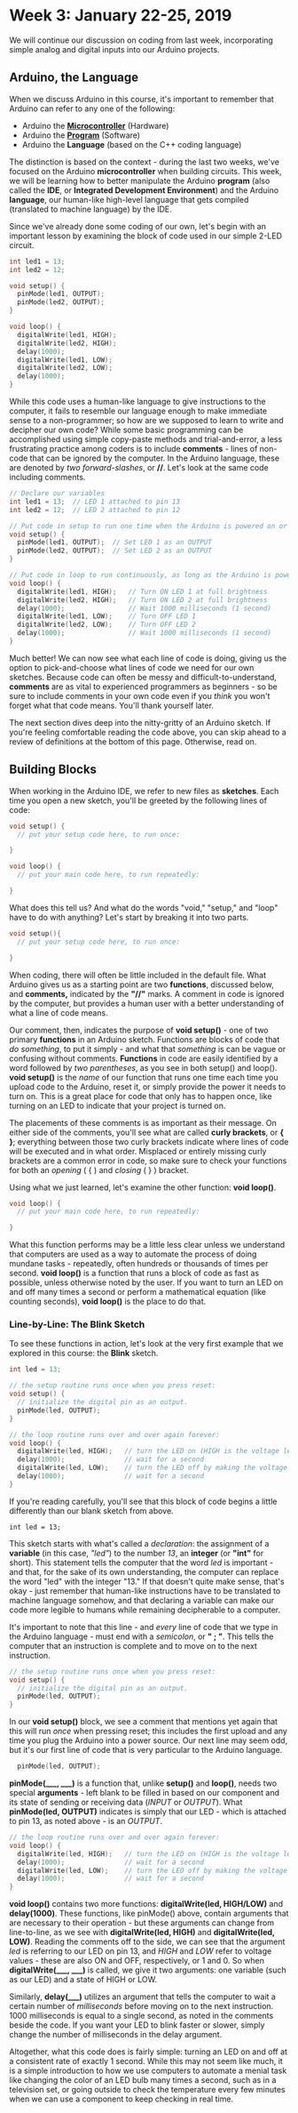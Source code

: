 # Week 3: January 22-25, 2019

We will continue our discussion on coding from last week, incorporating simple analog and digital inputs into our Arduino projects.

## Arduino, the Language

When we discuss Arduino in this course, it's important to remember that Arduino can refer to any one of the following:

* Arduino the <a href="https://cdn.sparkfun.com/assets/9/1/e/4/8/515b4656ce395f8a38000000.png">**Microcontroller**</a> (Hardware)
* Arduino the <a href="https://core-electronics.com.au/media/wysiwyg/tutorials/aidan/arduino-ide.png">**Program**</a> (Software)
* Arduino the **Language** (based on the C++ coding language)

The distinction is based on the context - during the last two weeks, we've focused on the Arduino **microcontroller** when building circuits. This week, we will be learning how to better manipulate the Arduino **program** (also called the **IDE**, or **Integrated Development Environment**) and the Arduino **language**, our human-like high-level language that gets compiled (translated to machine language) by the IDE.

Since we've already done some coding of our own, let's begin with an important lesson by examining the block of code used in our simple 2-LED circuit.

```c++
int led1 = 13;  
int led2 = 12;

void setup() {
  pinMode(led1, OUTPUT);
  pinMode(led2, OUTPUT);
}

void loop() {
  digitalWrite(led1, HIGH);  
  digitalWrite(led2, HIGH);
  delay(1000);
  digitalWrite(led1, LOW);
  digitalWrite(led2, LOW);
  delay(1000);  
}
```

While this code uses a human-like language to give instructions to the computer, it fails to resemble our language enough to make immediate sense to a non-programmer; so how are we supposed to learn to write and decipher our own code? While some basic programming can be accomplished using simple copy-paste methods and trial-and-error, a less frustrating practice among coders is to include **comments** - lines of non-code that can be ignored by the computer. In the Arduino language, these are denoted by _two forward-slashes_, or **//**. Let's look at the same code including comments.

```c++
// Declare our variables
int led1 = 13;  // LED 1 attached to pin 13
int led2 = 12;  // LED 2 attached to pin 12

// Put code in setup to run one time when the Arduino is powered on or reset
void setup() {
  pinMode(led1, OUTPUT);  // Set LED 1 as an OUTPUT
  pinMode(led2, OUTPUT);  // Set LED 2 as an OUTPUT
}

// Put code in loop to run continuously, as long as the Arduino is powered on
void loop() {
  digitalWrite(led1, HIGH);   // Turn ON LED 1 at full brightness
  digitalWrite(led2, HIGH);   // Turn ON LED 2 at full brightness
  delay(1000);                // Wait 1000 milliseconds (1 second)
  digitalWrite(led1, LOW);    // Turn OFF LED 1
  digitalWrite(led2, LOW);    // Turn OFF LED 2
  delay(1000);                // Wait 1000 milliseconds (1 second)  
}
```

Much better! We can now see what each line of code is doing, giving us the option to pick-and-choose what lines of code we need for our own sketches. Because code can often be messy and difficult-to-understand, **comments** are as vital to experienced programmers as beginners - so be sure to include comments in your own code even if you _think_ you won't forget what that code means. You'll thank yourself later.

The next section dives deep into the nitty-gritty of an Arduino sketch. If you're feeling comfortable reading the code above, you can skip ahead to a review of definitions at the bottom of this page. Otherwise, read on.

## Building Blocks

When working in the Arduino IDE, we refer to new files as **sketches**.  Each time you open a new sketch, you'll be greeted by the following lines of code:

```c++
void setup() {
  // put your setup code here, to run once:

}

void loop() {
  // put your main code here, to run repeatedly:

}
```

What does this tell us? And what do the words "void," "setup," and "loop" have to do with anything? Let's start by breaking it into two parts.

```c++
void setup(){
  // put your setup code here, to run once:

}
```

When coding, there will often be little included in the default file. What Arduino gives us as a starting point are two **functions**, discussed below, and **comments,** indicated by the **"//"** marks. A comment in code is ignored by the computer, but provides a human user with a better understanding of what a line of code means.

Our comment, then, indicates the purpose of **void setup()** - one of two primary **functions** in an Arduino sketch. Functions are blocks of code that _do something_, to put it simply - and what that _something_ is can be vague or confusing without comments. **Functions** in code are easily identified by a word followed by _two parentheses_, as you see in both setup() and loop(). **void setup()** is the _name_ of our function that runs one time each time you upload code to the Arduino, reset it, or simply provide the power it needs to turn on. This is a great place for code that only has to happen once, like turning on an LED to indicate that your project is turned on.

The placements of these comments is as important as their message. On either side of the comments, you'll see what are called **curly brackets**, or **{ }**; everything between those two curly brackets indicate where lines of code will be executed and in what order. Misplaced or entirely missing curly brackets are a common error in code, so make sure to check your functions for both an _opening_ ( { ) and _closing_ ( } ) bracket.

Using what we just learned, let's examine the other function: **void loop()**.

```c++
void loop() {
  // put your main code here, to run repeatedly:

}
```

What this function performs may be a little less clear unless we understand that computers are used as a way to automate the process of doing mundane tasks - repeatedly, often hundreds or thousands of times per second. **void loop()** is a function that runs a block of code as fast as possible, unless otherwise noted by the user. If you want to turn an LED on and off many times a second or perform a mathematical equation (like counting seconds), **void loop()** is the place to do that.

### Line-by-Line: The Blink Sketch

To see these functions in action, let's look at the very first example that we explored in this course: the **Blink** sketch.

```c++
int led = 13;

// the setup routine runs once when you press reset:
void setup() {                
  // initialize the digital pin as an output.
  pinMode(led, OUTPUT);     
}

// the loop routine runs over and over again forever:
void loop() {
  digitalWrite(led, HIGH);   // turn the LED on (HIGH is the voltage level)
  delay(1000);               // wait for a second
  digitalWrite(led, LOW);    // turn the LED off by making the voltage LOW
  delay(1000);               // wait for a second
}
```

If you're reading carefully, you'll see that this block of code begins a little differently than our blank sketch from above.

```
int led = 13;
```

This sketch starts with what's called a _declaration_: the assignment of a **variable** (in this case, _"led"_) to the number _13_, an **integer** (or **"int"** for short). This statement tells the computer that the word _led_ is important - and that, for the sake of its own understanding, the computer can replace the word "led" with the integer "13." If that doesn't quite make sense, that's okay - just remember that human-like instructions have to be translated to machine language somehow, and that declaring a variable can make our code more legible to humans while remaining decipherable to a computer.

It's important to note that this line - and _every_ line of code that we type in the Arduino language - must end with a _semicolon_, or **" ; "**. This tells the computer that an instruction is complete and to move on to the next instruction.

```c++
// the setup routine runs once when you press reset:
void setup() {                
  // initialize the digital pin as an output.
  pinMode(led, OUTPUT);     
}
```

In our **void setup()** block, we see a comment that mentions yet again that this will run _once_ when pressing reset; this includes the first upload and any time you plug the Arduino into a power source. Our next line may seem odd, but it's our first line of code that is very particular to the Arduino language.

```c++
  pinMode(led, OUTPUT);
```

**pinMode(___, ___)** is a function that, unlike **setup()** and **loop()**, needs two special **arguments** - left blank to be filled in based on our component and its state of sending or receiving data (_INPUT_ or _OUTPUT_). What **pinMode(led, OUTPUT)** indicates is simply that our LED - which is attached to pin 13, as noted above - is an _OUTPUT_.

```c++
// the loop routine runs over and over again forever:
void loop() {
  digitalWrite(led, HIGH);   // turn the LED on (HIGH is the voltage level)
  delay(1000);               // wait for a second
  digitalWrite(led, LOW);    // turn the LED off by making the voltage LOW
  delay(1000);               // wait for a second
}
```

**void loop()** contains two more functions: **digitalWrite(led, HIGH/LOW)** and **delay(1000)**. These functions, like pinMode() above, contain arguments that are necessary to their operation - but these arguments can change from line-to-line, as we see with **digitalWrite(led, HIGH)** and **digitalWrite(led, LOW)**. Reading the comments off to the side, we can see that the argument _led_ is referring to our LED on pin 13, and _HIGH_ and _LOW_ refer to voltage values - these are also ON and OFF, respectively, or 1 and 0. So when **digitalWrite(___, ___)** is called, we give it two arguments: one variable (such as our LED) and a state of HIGH or LOW.

Similarly, **delay(___)** utilizes an argument that tells the computer to wait a certain number of _milliseconds_ before moving on to the next instruction. 1000 milliseconds is equal to a single second, as noted in the comments beside the code. If you want your LED to blink faster or slower, simply change the number of milliseconds in the delay argument.

Altogether, what this code does is fairly simple: turning an LED on and off at a consistent rate of exactly 1 second. While this may not seem like much, it is a simple introduction to how we use computers to automate a menial task like changing the color of an LED bulb many times a second, such as in a television set, or going outside to check the temperature every few minutes when we can use a component to keep checking in real time.
